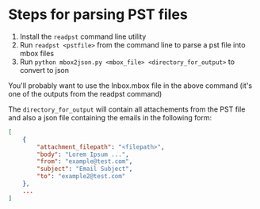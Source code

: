 # Steps for parsing PST files

1. Install the `readpst` command line utility
2. Run `readpst <pstfile>` from the command line to parse a pst file into mbox files
3. Run `python mbox2json.py <mbox_file> <directory_for_output>` to convert to json

You'll probably want to use the Inbox.mbox file in the above command (it's one of the outputs from the readpst command)

The `directory_for_output` will contain all attachements from the PST file and also a json file containing the emails in the following form:
```json
[
    {
        "attachment_filepath": "<filepath>", 
        "body": "Lorem Ipsum ...", 
        "from": "example@test.com", 
        "subject": "Email Subject", 
        "to": "example2@test.com"
    },
    ...
]
```
